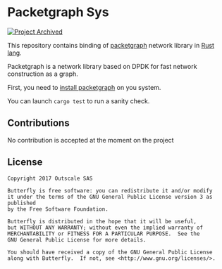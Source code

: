 # Packetgraph Sys
[![Project Archived](https://docs.outscale.com/fr/userguide/_images/Project-Archived-red.svg)](https://docs.outscale.com/en/userguide/Open-Source-Projects.html)

This repository contains binding of [packetgraph](https://github.com/outscale/packetgraph) network library in [Rust lang](https://www.rust-lang.org/).

Packetgraph is a network library based on DPDK for fast network construction as a graph.

First, you need to [install packetgraph](https://github.com/outscale/packetgraph#building) on you system.

You can launch `cargo test` to run a sanity check.

## Contributions

No contribution is accepted at the moment on the project

## License

```
Copyright 2017 Outscale SAS

Butterfly is free software: you can redistribute it and/or modify
it under the terms of the GNU General Public License version 3 as published
by the Free Software Foundation.

Butterfly is distributed in the hope that it will be useful,
but WITHOUT ANY WARRANTY; without even the implied warranty of
MERCHANTABILITY or FITNESS FOR A PARTICULAR PURPOSE.  See the
GNU General Public License for more details.

You should have received a copy of the GNU General Public License
along with Butterfly.  If not, see <http://www.gnu.org/licenses/>.
```
